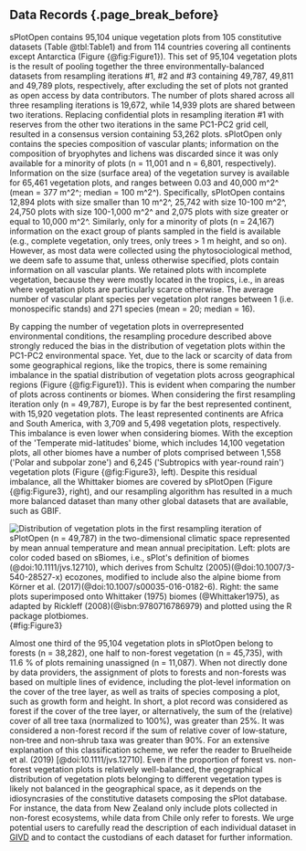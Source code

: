 ## Data Records {.page_break_before}

sPlotOpen contains 95,104 unique vegetation plots from 105 constitutive datasets (Table @tbl:Table1) and from 114 countries covering all continents except Antarctica (Figure {@fig:Figure1}).
This set of 95,104 vegetation plots is the result of pooling together the three environmentally-balanced datasets from resampling iterations #1, #2 and #3 containing 49,787, 49,811 and 49,789 plots, respectively, after excluding the set of plots not granted as open access by data contributors. 
The number of plots shared across all three resampling iterations is 19,672, while 14,939 plots are shared between two iterations.
Replacing confidential plots in resampling iteration #1 with reserves from the other two iterations in the same PC1-PC2 grid cell, resulted in a consensus version containing 53,262 plots.
sPlotOpen only contains the species composition of vascular plants; information on the composition of bryophytes and lichens was discarded since it was only available for a minority of plots (n = 11,001 and n = 6,801, respectively).
Information on the size (surface area) of the vegetation survey is available for 65,461 vegetation plots, and ranges between 0.03 and 40,000 m^2^ (mean = 377 m^2^; median = 100 m^2^). 
Specifically, sPlotOpen contains 12,894 plots with size smaller than 10 m^2^, 25,742 with size 10-100 m^2^, 24,750 plots with size 100-1,000 m^2^ and 2,075 plots with size greater or equal to 10,000 m^2^.
Similarly, only for a minority of plots (n = 24,167) information on the exact group of plants sampled in the field is available (e.g., complete vegetation, only trees, only trees > 1 m height, and so on). 
However, as most data were collected using the phytosociological method, we deem safe to assume that, unless otherwise specified, plots contain information on all vascular plants.
We retained plots with incomplete vegetation, because they were mostly located in the tropics, i.e., in areas where vegetation plots are particularly scarce otherwise.
The average number of vascular plant species per vegetation plot ranges between 1 (i.e. monospecific stands) and 271 species (mean = 20; median = 16).

By capping the number of vegetation plots in overrepresented environmental conditions, the resampling procedure described above strongly reduced the bias in the distribution of vegetation plots within the PC1-PC2 environmental space. 
Yet, due to the lack or scarcity of data from some geographical regions, like the tropics, there is some remaining imbalance in the spatial distribution of vegetation plots  across geographical regions (Figure {@fig:Figure1}). 
This is evident when comparing the number of plots across continents or biomes. 
When considering the first resampling iteration only (n = 49,787), Europe is by far the best represented continent, with 15,920 vegetation plots. 
The least represented continents are Africa and South America, with 3,709 and 5,498 vegetation plots, respectively. 
This imbalance is even lower when considering biomes.
With the exception of the 'Temperate mid-latitudes' biome, which includes 14,100 vegetation plots, all other biomes have a number of plots comprised between 1,558 ('Polar and subpolar zone') and 6,245 ('Subtropics with year-round rain') vegetation plots (Figure {@fig:Figure3}, left). 
Despite this residual imbalance, all the Whittaker biomes are covered by sPlotOpen (Figure {@fig:Figure3}, right), and our resampling algorithm has resulted in a much more balanced dataset than many other global datasets that are available, such as GBIF. 


![Distribution of vegetation plots in the first resampling iteration of sPlotOpen (n = 49,787) in the two-dimensional climatic space represented by mean annual temperature and mean annual precipitation. Left: plots are color coded based on sBiomes, i.e., sPlot's definition of biomes (@doi:10.1111/jvs.12710), which derives from Schultz (2005)(@doi:10.1007/3-540-28527-x) ecozones, modified to include also the alpine biome from Körner et al. (2017)(@doi:10.1007/s00035-016-0182-6). Right: the same plots superimposed onto Whittaker (1975) biomes (@Whittaker1975), as adapted by Rickleff (2008)(@isbn:9780716786979) and plotted using the *R* package *plotbiomes*.](images/figure3.png){#fig:Figure3}

Almost one third of the 95,104 vegetation plots in sPlotOpen belong to forests (n = 38,282), one half to non-forest vegetation (n = 45,735), with 11.6 % of plots remaining unassigned (n = 11,087). 
When not directly done by data providers, the assignment of plots to forests and non-forests was based on multiple lines of evidence, including the plot-level information on the cover of the tree layer, as well as traits of species composing a plot, such as growth form and height. 
In short, a plot record was considered as forest if the cover of the tree layer, or alternatively, the sum of the (relative) cover of all tree taxa (normalized to 100%), was greater than 25%. It was considered a non-forest record if the sum of relative cover of low‐stature, non‐tree and non‐shrub taxa was greater than 90%. 
For an extensive explanation of this classification scheme, we refer the reader to Bruelheide et al. (2019) \[@doi:10.1111/jvs.12710\]. 
Even if the proportion of forest vs. non-forest vegetation plots is relatively well-balanced, the geographical distribution of vegetation plots belonging to different vegetation types is likely not balanced in the geographical space, as it depends on the idiosyncrasies of the constitutive datasets composing the sPlot database. 
For instance, the data from New Zealand only include plots collected in non-forest ecosystems, while data from Chile only refer to forests. 
We urge potential users to carefully read the description of each individual dataset in [GIVD](http://www.givd.info) and to contact the custodians of each dataset for further information.
